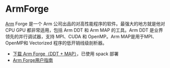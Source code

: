 # ArmForge
[Arm](https://www.arm.com) Forge 是一个 Arm 公司出品的对高性能程序的软件。最强大的地方就是他对 CPU GPU 都非常适用，包括 Arm DDT 和 Arm MAP 的工具。Arm DDT 是业界领先的并行调试器，支持 MPI、CUDA 和 OpenMP。Arm MAP是用于MPI、OpenMP和 Vectorized 程序的低开销线级剖析器。

- [下载 Arm Forge（DDT + MAP）](https://www.Arm.com/products/)，已使用 spack 部署
- [Arm Forge用户指南](https://developer.arm.com/docs/101136/latest/arm-forge/introduction)
